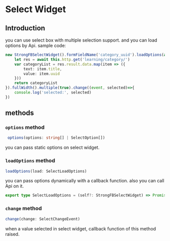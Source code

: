 # Select Widget

## Introduction

you can use select box with multiple selection support. and you can load options by Api.
sample code:

```ts
new StrongFBSelectWidget().formFieldName('category_uuid').loadOptions(async () => {
    let res = await this.http.get('learning/category/')
    var categoryList = res.result.data.map(item => ({
        text: item.title,
        value: item.uuid
    }))
    return categoryList
}).fullWidth().multiple(true).change((event, selected)=>{
    console.log('selected:', selected)
})

```

## methods

### `options` method

```ts
 options(options: string[] | SelectOption[]) 
```

you can pass static options on select widget.

### `loadOptions` method

```ts
loadOptions(load: SelectLoadOptions) 
```

you can pass options dynamically with a callback function. also you can call Api on it.


```ts
export type SelectLoadOptions = (self?: StrongFBSelectWidget) => Promise<SelectOption[]> | SelectOption[];
```

### `change` method

```ts
change(change: SelectChangeEvent)
```

when a value selected in select widget, callback function of this method raised.

